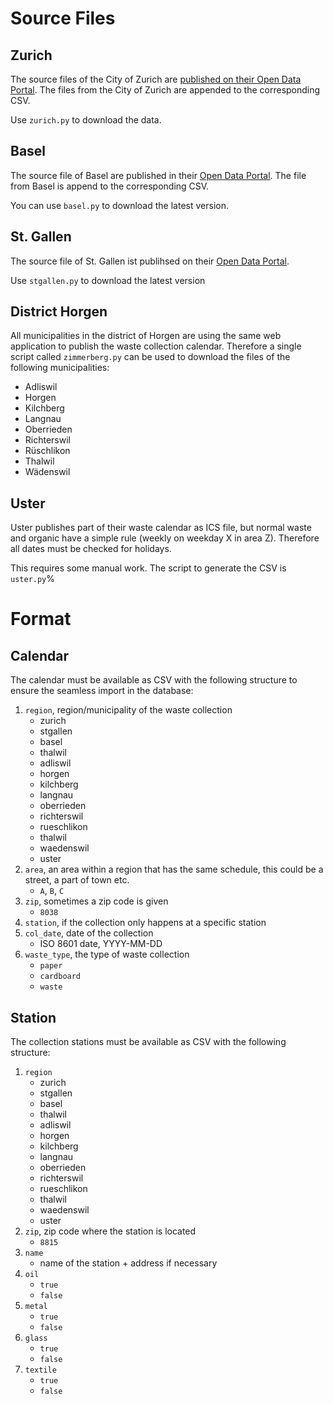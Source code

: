 # Source Files

## Zurich

The source files of the City of Zurich are [published on their Open Data Portal](https://data.stadt-zuerich.ch/dataset?tags=entsorgung).
The files from the City of Zurich are appended to the corresponding CSV.

Use `zurich.py` to download the data.

## Basel

The source file of Basel are published in their [Open Data Portal](https://data.bs.ch/explore/dataset/100096/).
The file from Basel is append to the corresponding CSV.

You can use `basel.py` to download the latest version.

## St. Gallen

The source file of St. Gallen ist publihsed on their [Open Data Portal](https://daten.stadt.sg.ch/explore/dataset/abfuhrdaten-stadt-stgallen/).

Use `stgallen.py` to download the latest version

## District Horgen

All municipalities in the district of Horgen are using the same web application to publish the waste collection calendar.
Therefore a single script called `zimmerberg.py` can be used to download the files of the following municipalities:

- Adliswil
- Horgen
- Kilchberg
- Langnau
- Oberrieden
- Richterswil
- Rüschlikon
- Thalwil
- Wädenswil

## Uster

Uster publishes part of their waste calendar as ICS file, but normal waste and organic have a simple rule (weekly on weekday X in area Z).
Therefore all dates must be checked for holidays.

This requires some manual work.
The script to generate the CSV is `uster.py`%

# Format

## Calendar

The calendar must be available as CSV with the following structure to ensure the seamless import in the database:

1. `region`, region/municipality of the waste collection
    - zurich
    - stgallen
    - basel
    - thalwil
    - adliswil
    - horgen
    - kilchberg
    - langnau
    - oberrieden
    - richterswil
    - rueschlikon
    - thalwil
    - waedenswil
    - uster
2. `area`, an area within a region that has the same schedule, this could be a street, a part of town etc.
    - `A`, `B`, `C`
3. `zip`, sometimes a zip code is given
    - `8038`
4. `station`, if the collection only happens at a specific station
5. `col_date`, date of the collection
    - ISO 8601 date, YYYY-MM-DD
6. `waste_type`, the type of waste collection
    - `paper`
    - `cardboard`
    - `waste`

## Station

The collection stations must be available as CSV with the following structure:

1. `region`
    - zurich
    - stgallen
    - basel
    - thalwil
    - adliswil
    - horgen
    - kilchberg
    - langnau
    - oberrieden
    - richterswil
    - rueschlikon
    - thalwil
    - waedenswil
    - uster
2. `zip`, zip code where the station is located
    - `8815`
3. `name`
    - name of the station + address if necessary
4. `oil`
    - `true`
    - `false`
5. `metal`
    - `true`
    - `false`
6. `glass`
    - `true`
    - `false`
7. `textile`
    - `true`
    - `false`
